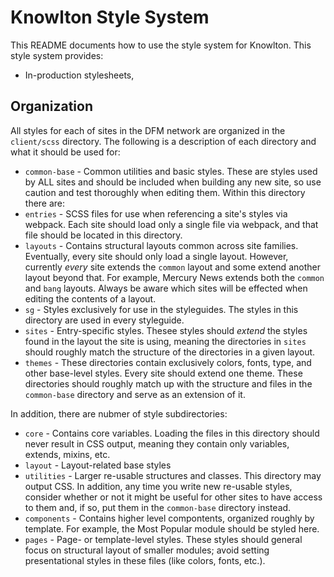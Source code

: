 # Knowlton Style System

This README documents how to use the style system for Knowlton. This style system provides:
* In-production stylesheets,

## Organization
All styles for each of sites in the DFM network are organized in the `client/scss` directory. The following is a description of each directory and what it should be used for:

* `common-base` - Common utilities and basic styles. These are styles used by ALL sites and should be included when building any new site, so use caution and test thoroughly when editing them.
Within this directory there are:
* `entries` - SCSS files for use when referencing a site's styles via webpack. Each site should load only a single file via webpack, and that file should be located in this directory.
* `layouts` - Contains structural layouts common across site families. Eventually, every site should only load a single layout. However, currently _every_ site extends the `common` layout and some extend another layout beyond that. For example, Mercury News extends both the `common` and `bang` layouts. Always be aware which sites will be effected when editing the contents of a layout.
* `sg` - Styles exclusively for use in the styleguides. The styles in this directory are used in every styleguide.
* `sites` - Entry-specific styles. Thesee styles should _extend_ the styles found in the layout the site is using, meaning the directories in `sites` should roughly match the structure of the directories in a given layout.
* `themes` - These directories contain exclusively colors, fonts, type, and other base-level styles. Every site should extend one theme. These directories should roughly match up with the structure and files in the `common-base` directory and serve as an extension of it.

In addition, there are nubmer of style subdirectories:
* `core` - Contains core variables. Loading the files in this directory should never result in CSS output, meaning they contain only variables, extends, mixins, etc.
* `layout` - Layout-related base styles
* `utilities` - Larger re-usable structures and classes. This directory may output CSS. In addition, any time you write new re-usable styles, consider whether or not it might be useful for other sites to have access to them and, if so, put them in the `common-base` directory instead.
* `components` - Contains higher level compontents, organized roughly by template. For example, the Most Popular module should be styled here.
* `pages` - Page- or template-level styles. These styles should general focus on structural layout of smaller modules; avoid setting presentational styles in these files (like colors, fonts, etc.).

